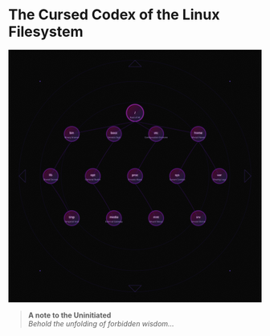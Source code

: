 # The Cursed Codex of the Linux Filesystem

![The Cursed Linux Filesystem](cursed-filesystem.svg)

> **A note to the Uninitiated**  
> _Behold the unfolding of forbidden wisdom..._
